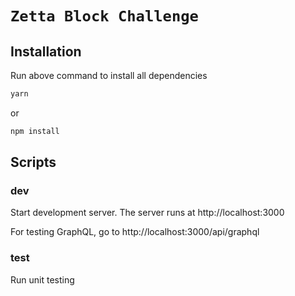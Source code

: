 # `Zetta Block Challenge`

## Installation

Run above command to install all dependencies

```bash
yarn
```

or

```bash
npm install
```

## Scripts

### dev

Start development server. The server runs at http://localhost:3000

For testing GraphQL, go to http://localhost:3000/api/graphql

### test

Run unit testing
